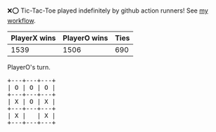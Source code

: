 :x::o: Tic-Tac-Toe played indefinitely by github action runners! See [my workflow](.github/workflows/play.yaml).

|PlayerX wins|PlayerO wins|Ties|
|-|-|-|
|1539|1506|690|

PlayerO's turn.

<pre>
+---+---+---+
| O | O | O |
+---+---+---+
| X | O | X |
+---+---+---+
| X |   | X |
+---+---+---+
</pre>